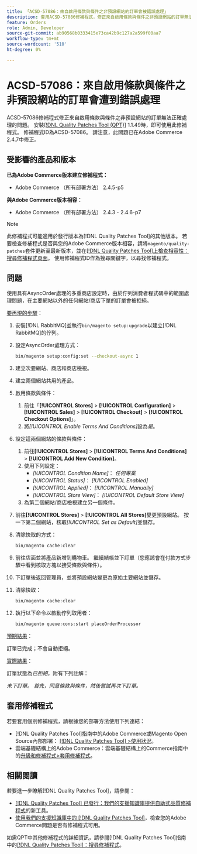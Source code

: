 ```yaml
---
title: 「ACSD-57086：來自啟用條款與條件之非預設網站的訂單會被錯誤處理」
description: 套用ACSD-57086修補程式，修正來自啟用條款與條件之非預設網站的訂單無法正確處理的Adobe Commerce問題。
feature: Orders
role: Admin, Developer
source-git-commit: ab90568b0333415e73ca42b9c127a2a599f00aa7
workflow-type: tm+mt
source-wordcount: '510'
ht-degree: 0%

---
```



# ACSD-57086：來自啟用條款與條件之非預設網站的訂單會遭到錯誤處理

ACSD-57086修補程式修正來自啟用條款與條件之非預設網站的訂單無法正確處理的問題。 安裝[[!DNL Quality Patches Tool (QPT)]](/help/announcements/adobe-commerce-announcements/magento-quality-patches-released-new-tool-to-self-serve-quality-patches.md) 1.1.49時，即可使用此修補程式。 修補程式ID為ACSD-57086。 請注意，此問題已在Adobe Commerce 2.4.7中修正。

## 受影響的產品和版本

**已為Adobe Commerce版本建立修補程式：**

* Adobe Commerce （所有部署方法） 2.4.5-p5

**與Adobe Commerce版本相容：**

* Adobe Commerce （所有部署方法） 2.4.3 - 2.4.6-p7

>[!NOTE]
>
>此修補程式可能適用於發行版本為[!DNL Quality Patches Tool]的其他版本。 若要檢查修補程式是否與您的Adobe Commerce版本相容，請將`magento/quality-patches`套件更新至最新版本，並在[[!DNL Quality Patches Tool]上檢查相容性：搜尋修補程式頁面](https://experienceleague.adobe.com/tools/commerce-quality-patches/index.html?lang=zh-Hant)。 使用修補程式ID作為搜尋關鍵字，以尋找修補程式。

## 問題

使用具有AsyncOrder處理的多重商店設定時，由於佇列消費者程式碼中的範圍處理問題，在主要網站以外的任何網站/商店下單的訂單會被拒絕。

<u>要再現的步驟</u>：

1. 安裝[!DNL RabbitMQ]並執行`bin/magento setup:upgrade`以建立[!DNL RabbitMQ]的佇列。
1. 設定AsyncOrder處理方式：

   ```bash
   bin/magento setup:config:set --checkout-async 1
   ```

1. 建立次要網站、商店和商店檢視。
1. 建立兩個網站共用的產品。
1. 啟用條款與條件：
   1. 前往「**[!UICONTROL Stores]** > **[!UICONTROL Configuration]** > **[!UICONTROL Sales]** > **[!UICONTROL Checkout]** > **[!UICONTROL Checkout Options]**」。
   1. 將&#x200B;*[!UICONTROL Enable Terms And Conditions]*&#x200B;設為&#x200B;*是*。
1. 設定這兩個網站的條款與條件：
   1. 前往&#x200B;**[!UICONTROL Stores]** > **[!UICONTROL Terms And Conditions]** > **[!UICONTROL Add New Condition]**。
   1. 使用下列設定：
      * *[!UICONTROL Condition Name]*： *任何專案*
      * *[!UICONTROL Status]*： *[!UICONTROL Enabled]*
      * *[!UICONTROL Applied]*： *[!UICONTROL Manually]*
      * *[!UICONTROL Store View]*： *[!UICONTROL Default Store View]*
   1. 為第二個網站/商店檢視建立另一個條件。
1. 前往&#x200B;**[!UICONTROL Stores]** > **[!UICONTROL All Stores]**&#x200B;變更預設網站。 按一下第二個網站，核取&#x200B;*[!UICONTROL Set as Default]*&#x200B;並儲存。
1. 清除快取的方式：

   ```bash
   bin/magento cache:clear
   ```

1. 前往店面並將產品新增到購物車。 繼續結帳並下訂單（您應該會在付款方式步驟中看到核取方塊以接受條款與條件）。
1. 下訂單後返回管理員，並將預設網站變更為原始主要網站並儲存。
1. 清除快取：

   ```bash
   bin/magento cache:clear
   ```

1. 執行以下命令以啟動佇列取用者：

   ```bash
   bin/magento queue:cons:start placeOrderProcessor
   ```

<u>預期結果</u>：

訂單已完成；不會自動拒絕。

<u>實際結果</u>：

訂單狀態為&#x200B;*已拒絕*，附有下列註解：

*未下訂單。 首先，同意條款與條件，然後嘗試再次下訂單。*

## 套用修補程式

若要套用個別修補程式，請根據您的部署方法使用下列連結：

* [!DNL Quality Patches Tool]指南中的Adobe Commerce或Magento Open Source內部部署： [[!DNL Quality Patches Tool] >使用狀況](https://experienceleague.adobe.com/docs/commerce-operations/tools/quality-patches-tool/usage.html?lang=zh-Hant)。
* 雲端基礎結構上的Adobe Commerce：雲端基礎結構上的Commerce指南中的[升級和修補程式>套用修補程式](https://experienceleague.adobe.com/docs/commerce-cloud-service/user-guide/develop/upgrade/apply-patches.html?lang=zh-Hant)。

## 相關閱讀

若要進一步瞭解[!DNL Quality Patches Tool]，請參閱：

* [[!DNL Quality Patches Tool] 已發行：我們的支援知識庫提供自助式品質修補程式](/help/announcements/adobe-commerce-announcements/magento-quality-patches-released-new-tool-to-self-serve-quality-patches.md)的新工具。
* [使用我們的支援知識庫中的 [!DNL Quality Patches Tool]](/help/support-tools/patches-available-in-qpt-tool/check-patch-for-magento-issue-with-magento-quality-patches.md)，檢查您的Adobe Commerce問題是否有修補程式可用。

如需QPT中其他修補程式的詳細資訊，請參閱[!DNL Quality Patches Tool]指南中的[[!DNL Quality Patches Tool]：搜尋修補程式](https://experienceleague.adobe.com/tools/commerce-quality-patches/index.html?lang=zh-Hant)。
